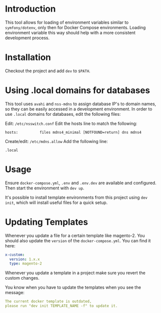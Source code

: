 # Introduction

This tool allows for loading of environment variables similar to 
`symfony/dotenv`, only then for Docker Compose environments. Loading 
environment variable this way should help with a more consistent development
process.

# Installation

Checkout the project and add `dev` to `$PATH`.

# Using .local domains for databases
This tool uses `avahi` and `nss-mdns` to assign database IP's to domain names,
so they can be easily accessed in a development environment. In order to use 
`.local` domains for databases, edit the following files:

Edit: `/etc/nsswitch.conf`
Edit the hosts line to match the following:
```
hosts:          files mdns4_minimal [NOTFOUND=return] dns mdns4
```

Create/edit: `/etc/mdns.allow`
Add the following line:
```
.local
```

# Usage

Ensure `docker-compose.yml`, `.env` and `.env.dev` are available and
configured. Then start the environment with `dev up`.

It's possible to install template environments from this project using `dev
init`, which will install useful files for a quick setup.

# Updating Templates

Whenever you update a file for a certain template like magento-2.
You should also update the `version` of the `docker-compose.yml`. You can find it here:
```yaml
x-custom:
  version: 1.x.x
  type: magento-2
```
Whenever you update a template in a project make sure you revert the custom changes.

You know when you have to update the templates when you see the message:
```yaml
The current docker template is outdated, 
please run "dev init TEMPLATE_NAME -f" to update it.
```

